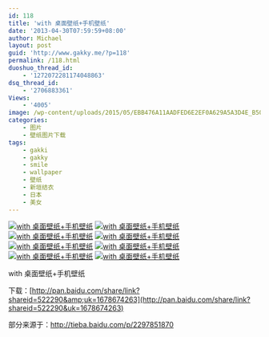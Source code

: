```yaml
---
id: 118
title: 'with 桌面壁纸+手机壁纸'
date: '2013-04-30T07:59:59+08:00'
author: Michael
layout: post
guid: 'http://www.gakky.me/?p=118'
permalink: /118.html
duoshuo_thread_id:
    - '1272072281174048863'
dsq_thread_id:
    - '2706883361'
Views:
    - '4005'
image: /wp-content/uploads/2015/05/EBB476A11AADFED6E2EF0A629A5A3D4E_B500_900_500_281.jpeg
categories:
    - 图片
    - 壁纸图片下载
tags:
    - gakki
    - gakky
    - smile
    - wallpaper
    - 壁纸
    - 新垣结衣
    - 日本
    - 美女
---
```


[![with 桌面壁纸+手机壁纸](http://www.yui-aragaki.org/wp-content/uploads/img/EBB476A11AADFED6E2EF0A629A5A3D4E_B500_900_500_281.jpeg)](http://www.yui-aragaki.org/wp-content/uploads/img/EBB476A11AADFED6E2EF0A629A5A3D4E_B1280_1280_1280_719.jpeg) [![with 桌面壁纸+手机壁纸](http://www.yui-aragaki.org/wp-content/uploads/img/34863FE47032082E47CB024E29A1AF85_B500_900_500_281.jpeg)](http://www.yui-aragaki.org/wp-content/uploads/img/34863FE47032082E47CB024E29A1AF85_B1280_1280_1280_720.jpeg) [![with 桌面壁纸+手机壁纸](http://www.yui-aragaki.org/wp-content/uploads/img/944C81D3D299513C2DA722976171E626_B500_900_500_750.jpeg)](http://www.yui-aragaki.org/wp-content/uploads/img/944C81D3D299513C2DA722976171E626_B1280_1280_640_960.jpeg) [![with 桌面壁纸+手机壁纸](http://www.yui-aragaki.org/wp-content/uploads/img/B104B8AD48074D5BE6958B3B58392617_B500_900_500_750.jpeg)](http://www.yui-aragaki.org/wp-content/uploads/img/B104B8AD48074D5BE6958B3B58392617_B1280_1280_640_960.jpeg) [![with 桌面壁纸+手机壁纸](http://www.yui-aragaki.org/wp-content/uploads/img/B2C474B285E3531A17AB5E38A27C0822_B500_900_500_281.jpeg)](http://www.yui-aragaki.org/wp-content/uploads/img/B2C474B285E3531A17AB5E38A27C0822_B1280_1280_1280_720.jpeg) [![with 桌面壁纸+手机壁纸](http://www.yui-aragaki.org/wp-content/uploads/img/7B633CAC4355CC333A4DEDAE7DA3C3B5_B500_900_500_281.jpeg)](http://www.yui-aragaki.org/wp-content/uploads/img/7B633CAC4355CC333A4DEDAE7DA3C3B5_B1280_1280_1280_720.jpeg) [![with 桌面壁纸+手机壁纸](http://www.yui-aragaki.org/wp-content/uploads/img/7515616A792BD8D7B5C42295B7891D4E_B500_900_500_281.jpeg)](http://www.yui-aragaki.org/wp-content/uploads/img/7515616A792BD8D7B5C42295B7891D4E_B1280_1280_1280_720.jpeg) [![with 桌面壁纸+手机壁纸](http://www.yui-aragaki.org/wp-content/uploads/img/16F2740D2B1A9BB937552B79C3E59317_B500_900_500_281.jpeg)](http://www.yui-aragaki.org/wp-content/uploads/img/16F2740D2B1A9BB937552B79C3E59317_B1280_1280_1280_720.jpeg)

with 桌面壁纸+手机壁纸

下载：[http://pan.baidu.com/share/link?shareid=522290&amp;uk=1678674263](http://pan.baidu.com/share/link?shareid=522290&uk=1678674263)

部分来源于：<http://tieba.baidu.com/p/2297851870>